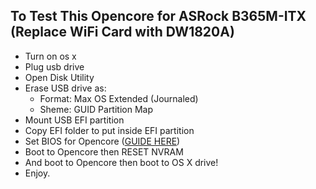 ## To Test This Opencore for ASRock B365M-ITX (Replace WiFi Card with DW1820A)
 - Turn on os x
 - Plug usb drive
 - Open Disk Utility
 - Erase USB drive as:
   - Format: Max OS Extended (Journaled)
   - Sheme: GUID Partition Map
 - Mount USB EFI partition
 - Copy EFI folder to put inside EFI partition
 - Set BIOS for Opencore ([GUIDE HERE](https://dortania.github.io/OpenCore-Install-Guide/config.plist/coffee-lake.html#intel-bios-settings))
 - Boot to Opencore then RESET NVRAM
 - And boot to Opencore then boot to OS X drive!
 - Enjoy.
